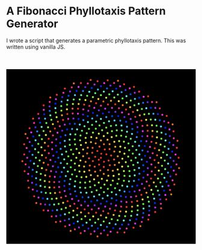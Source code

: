 # A Fibonacci Phyllotaxis Pattern Generator
I wrote a script that generates a parametric phyllotaxis pattern. This was written using vanilla JS.
<br>
<br>
<br>
<br>
![fibonacci-flower](https://raw.githubusercontent.com/Apra487/Phylotaxis-Flower/main/fibonacciFlower.png)
